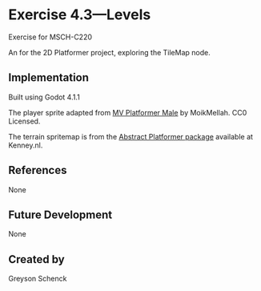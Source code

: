 # Exercise 4.3—Levels

Exercise for MSCH-C220

An for the 2D Platformer project, exploring the TileMap node.


## Implementation

Built using Godot 4.1.1

The player sprite adapted from [MV Platformer Male](https://opengameart.org/content/mv-platformer-male-32x64) by MoikMellah. CC0 Licensed.

The terrain spritemap is from the [Abstract Platformer package](https://kenney.nl/assets/abstract-platformer) available at Kenney.nl.


## References

None


## Future Development

None


## Created by 
Greyson Schenck
